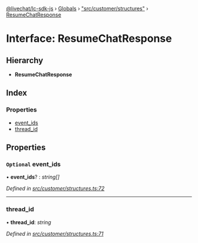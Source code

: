 [@livechat/lc-sdk-js](../README.md) › [Globals](../globals.md) › ["src/customer/structures"](../modules/_src_customer_structures_.md) › [ResumeChatResponse](_src_customer_structures_.resumechatresponse.md)

# Interface: ResumeChatResponse

## Hierarchy

* **ResumeChatResponse**

## Index

### Properties

* [event_ids](_src_customer_structures_.resumechatresponse.md#optional-event_ids)
* [thread_id](_src_customer_structures_.resumechatresponse.md#thread_id)

## Properties

### `Optional` event_ids

• **event_ids**? : *string[]*

*Defined in [src/customer/structures.ts:72](https://github.com/livechat/lc-sdk-js/blob/61db942/src/customer/structures.ts#L72)*

___

###  thread_id

• **thread_id**: *string*

*Defined in [src/customer/structures.ts:71](https://github.com/livechat/lc-sdk-js/blob/61db942/src/customer/structures.ts#L71)*
